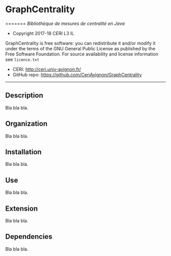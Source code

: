 # GraphCentrality
=======
*Bibliothèque de mesures de centralité en Java*

* Copyright 2017-18 CERI L3 IL

GraphCentrality is free software: you can redistribute it and/or modify it under the terms of the GNU General Public License as published by the Free Software Foundation. For source availability and license information see `licence.txt`

* CERI: http://ceri.univ-avignon.fr/
* GitHub repo: https://github.com/CeriAvignon/GraphCentrality

-----------------------------------------------------------------------

## Description
Bla bla bla.

## Organization
Bla bla bla.

## Installation
Bla bla bla.

## Use
Bla bla bla.

## Extension
Bla bla bla.

## Dependencies
Bla bla bla.
